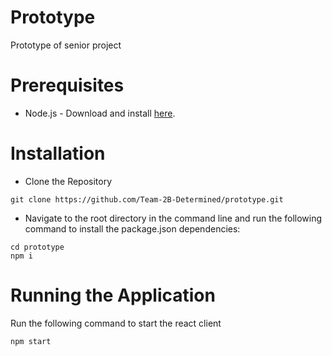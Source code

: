 # Prototype
Prototype of senior project

# Prerequisites
- Node.js - Download and install [here](https://nodejs.org/en/download).
# Installation
- Clone the Repository
```
git clone https://github.com/Team-2B-Determined/prototype.git
```
- Navigate to the root directory in the command line and run the following command to install the package.json dependencies:
```
cd prototype
npm i
```
# Running the Application
Run the following command to start the react client
```
npm start
```
